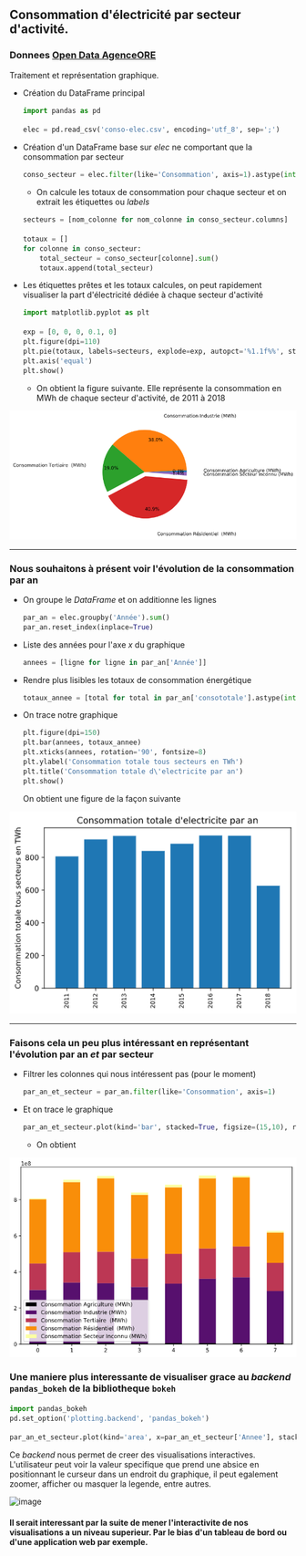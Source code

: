 ## Consommation d'électricité par secteur d'activité.

### Donnees [Open Data AgenceORE](https://opendata.agenceore.fr/explore/dataset/conso-elec-gaz-annuelle-par-secteur-dactivite-agregee-commune/export/)

Traitement et représentation graphique.

- Création du DataFrame principal
  
  ```python
  import pandas as pd
  
  elec = pd.read_csv('conso-elec.csv', encoding='utf_8', sep=';')
  ```

- Création d'un DataFrame base sur _elec_ ne comportant que la consommation par secteur
  
  ```python
  conso_secteur = elec.filter(like='Consommation', axis=1).astype(int)
  ```
  
  - On calcule les totaux de consommation pour chaque secteur et on extrait les étiquettes ou _labels_
  
  ```python
  secteurs = [nom_colonne for nom_colonne in conso_secteur.columns]
  
  totaux = []
  for colonne in conso_secteur:
      total_secteur = conso_secteur[colonne].sum()
      totaux.append(total_secteur)
  ```

- Les étiquettes prêtes et les totaux calcules, on peut rapidement visualiser la part d'électricité dédiée à chaque secteur d'activité
  
  ```python
  import matplotlib.pyplot as plt
  
  exp = [0, 0, 0, 0.1, 0]
  plt.figure(dpi=110)
  plt.pie(totaux, labels=secteurs, explode=exp, autopct='%1.1f%%', startangle=0, labeldistance=1.4, pctdistance=0.8)
  plt.axis('equal')
  plt.show()
  ```
  
  - On obtient la figure suivante. Elle représente la consommation en MWh de chaque secteur d'activité, de 2011 à 2018

![image](camembert.png)

---

### Nous souhaitons à présent voir l'évolution de la consommation par an

- On groupe le _DataFrame_ et on additionne les lignes
  
  ```python
  par_an = elec.groupby('Année').sum()
  par_an.reset_index(inplace=True)
  ```

- Liste des années pour l'axe _x_ du graphique
  
  ```python
  annees = [ligne for ligne in par_an['Année']]
  ```

- Rendre plus lisibles les totaux de consommation énergétique
  
  ```python
  totaux_annee = [total for total in par_an['consototale'].astype(int) / 10**6]
  ```

- On trace notre graphique
  
  ```python
  plt.figure(dpi=150)
  plt.bar(annees, totaux_annee)
  plt.xticks(annees, rotation='90', fontsize=8)
  plt.ylabel('Consommation totale tous secteurs en TWh')
  plt.title('Consommation totale d\'electricite par an')
  plt.show()
  ```
  
  On obtient une figure de la façon suivante

![image](barres.png)

---

### Faisons cela un peu plus intéressant en représentant l'évolution par an _et_ par secteur

- Filtrer les colonnes qui nous intéressent pas (pour le moment)
  
  ```python
  par_an_et_secteur = par_an.filter(like='Consommation', axis=1)
  ```

- Et on trace le graphique
  
  ```python
  par_an_et_secteur.plot(kind='bar', stacked=True, figsize=(15,10), rot=0, colormap='inferno')
  ```
  
  - On obtient

![image](barres2.png)

### Une maniere plus interessante de visualiser grace au _backend_ `pandas_bokeh` de la bibliotheque `bokeh`

```python
import pandas_bokeh
pd.set_option('plotting.backend', 'pandas_bokeh')

par_an_et_secteur.plot(kind='area', x=par_an_et_secteur['Annee'], stacked=True, figsize=(1000,600),legend='top_left')
```

Ce _backend_ nous permet de creer des visualisations interactives. L'utilisateur peut voir la valeur specifique que prend une absice en positionnant le curseur dans un endroit du graphique, il peut egalement zoomer, afficher ou masquer la legende, entre autres.

![image](/home/alexis/Desktop/IPython/Electricite/bokeh_zone.png)

#### Il serait interessant par la suite de mener l'interactivite de nos visualisations a un niveau superieur. Par le bias d'un tableau de bord ou d'une application web par exemple.
